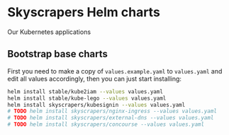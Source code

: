 # Skyscrapers Helm charts

Our Kubernetes applications

## Bootstrap base charts

First you need to make a copy of `values.example.yaml` to `values.yaml` and edit all values accordingly, then you can just start installing:

```sh
helm install stable/kube2iam --values values.yaml
helm install stable/kube-lego --values values.yaml
helm install skyscrapers/kubesignin --values values.yaml
# TODO helm install skyscrapers/nginx-ingress --values values.yaml
# TODO helm install skyscrapers/external-dns --values values.yaml
# TODO helm install skyscrapers/concourse --values values.yaml
```
